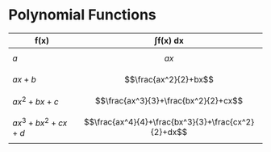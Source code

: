 # Polynomial Functions

| $\boldsymbol{f(x)}$ | $\boldsymbol{\int f(x)\ dx}$ |
|--|--|
| $a$ | $$ax$$ |
| $ax+b$ | $$\frac{ax^2}{2}+bx$$ |
| $ax^2+bx+c$ | $$\frac{ax^3}{3}+\frac{bx^2}{2}+cx$$ |
| $ax^3+bx^2+cx+d$ | $$\frac{ax^4}{4}+\frac{bx^3}{3}+\frac{cx^2}{2}+dx$$ |
